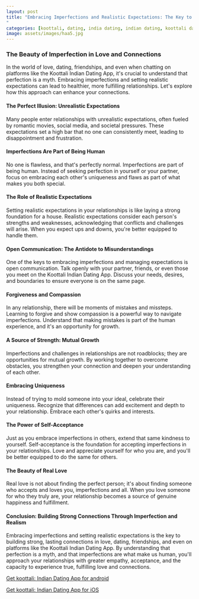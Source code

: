 ```yaml
---
layout: post
title: "Embracing Imperfections and Realistic Expectations: The Key to Fulfilling Relationships || Koottali Indian Dating App
"
categories: [koottali, dating, india dating, indian dating, koottali dating app]
image: assets/images/haa5.jpg
---
```


### The Beauty of Imperfection in Love and Connections

In the world of love, dating, friendships, and even when chatting on platforms like the Koottali Indian Dating App, it's crucial to understand that perfection is a myth. Embracing imperfections and setting realistic expectations can lead to healthier, more fulfilling relationships. Let's explore how this approach can enhance your connections.

#### The Perfect Illusion: Unrealistic Expectations

Many people enter relationships with unrealistic expectations, often fueled by romantic movies, social media, and societal pressures. These expectations set a high bar that no one can consistently meet, leading to disappointment and frustration.

#### Imperfections Are Part of Being Human

No one is flawless, and that's perfectly normal. Imperfections are part of being human. Instead of seeking perfection in yourself or your partner, focus on embracing each other's uniqueness and flaws as part of what makes you both special.

#### The Role of Realistic Expectations

Setting realistic expectations in your relationships is like laying a strong foundation for a house. Realistic expectations consider each person's strengths and weaknesses, acknowledging that conflicts and challenges will arise. When you expect ups and downs, you're better equipped to handle them.

#### Open Communication: The Antidote to Misunderstandings

One of the keys to embracing imperfections and managing expectations is open communication. Talk openly with your partner, friends, or even those you meet on the Koottali Indian Dating App. Discuss your needs, desires, and boundaries to ensure everyone is on the same page.

#### Forgiveness and Compassion

In any relationship, there will be moments of mistakes and missteps. Learning to forgive and show compassion is a powerful way to navigate imperfections. Understand that making mistakes is part of the human experience, and it's an opportunity for growth.

#### A Source of Strength: Mutual Growth

Imperfections and challenges in relationships are not roadblocks; they are opportunities for mutual growth. By working together to overcome obstacles, you strengthen your connection and deepen your understanding of each other.

#### Embracing Uniqueness

Instead of trying to mold someone into your ideal, celebrate their uniqueness. Recognize that differences can add excitement and depth to your relationship. Embrace each other's quirks and interests.

#### The Power of Self-Acceptance

Just as you embrace imperfections in others, extend that same kindness to yourself. Self-acceptance is the foundation for accepting imperfections in your relationships. Love and appreciate yourself for who you are, and you'll be better equipped to do the same for others.

#### The Beauty of Real Love

Real love is not about finding the perfect person; it's about finding someone who accepts and loves you, imperfections and all. When you love someone for who they truly are, your relationship becomes a source of genuine happiness and fulfillment.

#### Conclusion: Building Strong Connections Through Imperfection and Realism

Embracing imperfections and setting realistic expectations is the key to building strong, lasting connections in love, dating, friendships, and even on platforms like the Koottali Indian Dating App. By understanding that perfection is a myth, and that imperfections are what make us human, you'll approach your relationships with greater empathy, acceptance, and the capacity to experience true, fulfilling love and connections.

[Get koottali: Indian Dating App for android](https://play.google.com/store/apps/details?id=com.koottali.app&hl=en_IN&gl=US)

[Get koottali: Indian Dating App for iOS](https://apps.apple.com/us/app/koottali-connect-with-mallus/id6448742453)
